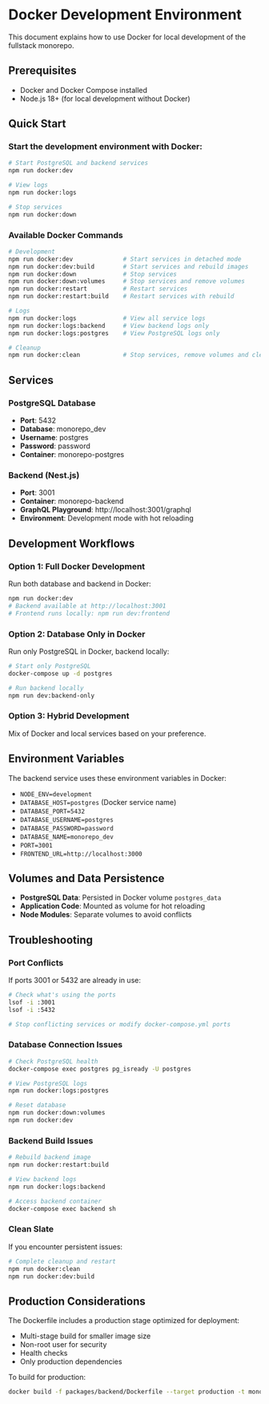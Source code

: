 # Docker Development Environment

This document explains how to use Docker for local development of the fullstack monorepo.

## Prerequisites

- Docker and Docker Compose installed
- Node.js 18+ (for local development without Docker)

## Quick Start

### Start the development environment with Docker:

```bash
# Start PostgreSQL and backend services
npm run docker:dev

# View logs
npm run docker:logs

# Stop services
npm run docker:down
```

### Available Docker Commands

```bash
# Development
npm run docker:dev              # Start services in detached mode
npm run docker:dev:build        # Start services and rebuild images
npm run docker:down             # Stop services
npm run docker:down:volumes     # Stop services and remove volumes
npm run docker:restart          # Restart services
npm run docker:restart:build    # Restart services with rebuild

# Logs
npm run docker:logs             # View all service logs
npm run docker:logs:backend     # View backend logs only
npm run docker:logs:postgres    # View PostgreSQL logs only

# Cleanup
npm run docker:clean            # Stop services, remove volumes and cleanup
```

## Services

### PostgreSQL Database
- **Port**: 5432
- **Database**: monorepo_dev
- **Username**: postgres
- **Password**: password
- **Container**: monorepo-postgres

### Backend (Nest.js)
- **Port**: 3001
- **Container**: monorepo-backend
- **GraphQL Playground**: http://localhost:3001/graphql
- **Environment**: Development mode with hot reloading

## Development Workflows

### Option 1: Full Docker Development
Run both database and backend in Docker:

```bash
npm run docker:dev
# Backend available at http://localhost:3001
# Frontend runs locally: npm run dev:frontend
```

### Option 2: Database Only in Docker
Run only PostgreSQL in Docker, backend locally:

```bash
# Start only PostgreSQL
docker-compose up -d postgres

# Run backend locally
npm run dev:backend-only
```

### Option 3: Hybrid Development
Mix of Docker and local services based on your preference.

## Environment Variables

The backend service uses these environment variables in Docker:

- `NODE_ENV=development`
- `DATABASE_HOST=postgres` (Docker service name)
- `DATABASE_PORT=5432`
- `DATABASE_USERNAME=postgres`
- `DATABASE_PASSWORD=password`
- `DATABASE_NAME=monorepo_dev`
- `PORT=3001`
- `FRONTEND_URL=http://localhost:3000`

## Volumes and Data Persistence

- **PostgreSQL Data**: Persisted in Docker volume `postgres_data`
- **Application Code**: Mounted as volume for hot reloading
- **Node Modules**: Separate volumes to avoid conflicts

## Troubleshooting

### Port Conflicts
If ports 3001 or 5432 are already in use:

```bash
# Check what's using the ports
lsof -i :3001
lsof -i :5432

# Stop conflicting services or modify docker-compose.yml ports
```

### Database Connection Issues
```bash
# Check PostgreSQL health
docker-compose exec postgres pg_isready -U postgres

# View PostgreSQL logs
npm run docker:logs:postgres

# Reset database
npm run docker:down:volumes
npm run docker:dev
```

### Backend Build Issues
```bash
# Rebuild backend image
npm run docker:restart:build

# View backend logs
npm run docker:logs:backend

# Access backend container
docker-compose exec backend sh
```

### Clean Slate
If you encounter persistent issues:

```bash
# Complete cleanup and restart
npm run docker:clean
npm run docker:dev:build
```

## Production Considerations

The Dockerfile includes a production stage optimized for deployment:

- Multi-stage build for smaller image size
- Non-root user for security
- Health checks
- Only production dependencies

To build for production:

```bash
docker build -f packages/backend/Dockerfile --target production -t monorepo-backend:prod .
```